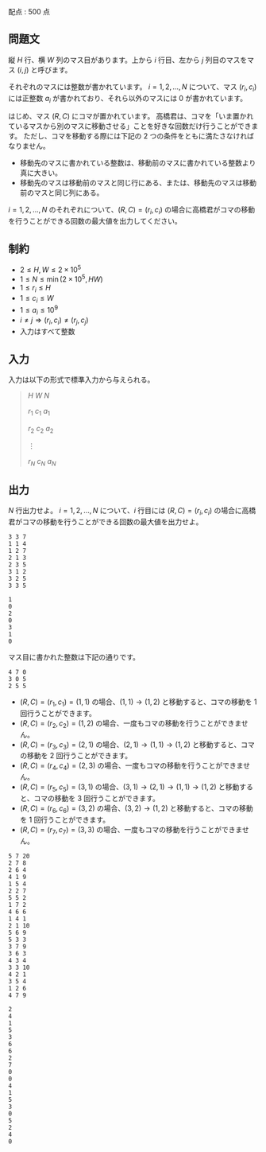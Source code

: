配点 : $500$ 点

## 問題文

縦 $H$ 行、横 $W$ 列のマス目があります。上から $i$ 行目、左から $j$ 列目のマスをマス $(i, j)$ と呼びます。

それぞれのマスには整数が書かれています。  $i = 1, 2, \ldots, N$ について、マス $(r_i, c_i)$ には正整数 $a_i$ が書かれており、それら以外のマスには $0$ が書かれています。

はじめ、マス $(R, C)$ にコマが置かれています。
高橋君は、コマを「いま置かれているマスから別のマスに移動させる」ことを好きな回数だけ行うことができます。
ただし、コマを移動する際には下記の $2$ つの条件をともに満たさなければなりません。

- 移動先のマスに書かれている整数は、移動前のマスに書かれている整数より真に大きい。
- 移動先のマスは移動前のマスと同じ行にある、または、移動先のマスは移動前のマスと同じ列にある。

$i = 1, 2, \ldots, N$ のそれぞれについて、$(R, C) = (r_i, c_i)$ の場合に高橋君がコマの移動を行うことができる回数の最大値を出力してください。

## 制約

- $2 \leq H, W \leq 2 \times 10^5$
- $1 \leq N \leq \min(2 \times 10^5, HW)$
- $1 \leq r_i \leq H$
- $1 \leq c_i \leq W$
- $1 \leq a_i \leq 10^9$
- $i \neq j \Rightarrow (r_i, c_i) \neq (r_j, c_j)$
- 入力はすべて整数

## 入力

入力は以下の形式で標準入力から与えられる。

> $H$ $W$ $N$
> 
> $r_1$ $c_1$ $a_1$
> 
> $r_2$ $c_2$ $a_2$
> 
> $\vdots$
> 
> $r_N$ $c_N$ $a_N$

## 出力

$N$ 行出力せよ。
$i = 1, 2, \ldots, N$ について、$i$ 行目には $(R, C) = (r_i, c_i)$ の場合に高橋君がコマの移動を行うことができる回数の最大値を出力せよ。

```input1
3 3 7
1 1 4
1 2 7
2 1 3
2 3 5
3 1 2
3 2 5
3 3 5
```

```output1
1
0
2
0
3
1
0
```

マス目に書かれた整数は下記の通りです。

```output1
4 7 0
3 0 5
2 5 5
```

- $(R, C) = (r_1, c_1) = (1, 1)$ の場合、$(1, 1) \rightarrow (1, 2)$ と移動すると、コマの移動を $1$ 回行うことができます。
- $(R, C) = (r_2, c_2) = (1, 2)$ の場合、一度もコマの移動を行うことができません。
- $(R, C) = (r_3, c_3) = (2, 1)$ の場合、$(2, 1) \rightarrow (1, 1) \rightarrow (1, 2)$ と移動すると、コマの移動を $2$ 回行うことができます。
- $(R, C) = (r_4, c_4) = (2, 3)$ の場合、一度もコマの移動を行うことができません。
- $(R, C) = (r_5, c_5) = (3, 1)$ の場合、$(3, 1) \rightarrow (2, 1) \rightarrow (1, 1) \rightarrow (1, 2)$ と移動すると、コマの移動を $3$ 回行うことができます。
- $(R, C) = (r_6, c_6) = (3, 2)$ の場合、$(3, 2) \rightarrow (1, 2)$ と移動すると、コマの移動を $1$ 回行うことができます。
- $(R, C) = (r_7, c_7) = (3, 3)$ の場合、一度もコマの移動を行うことができません。

```input2
5 7 20
2 7 8
2 6 4
4 1 9
1 5 4
2 2 7
5 5 2
1 7 2
4 6 6
1 4 1
2 1 10
5 6 9
5 3 3
3 7 9
3 6 3
4 3 4
3 3 10
4 2 1
3 5 4
1 2 6
4 7 9
```

```output2
2
4
1
5
3
6
6
2
7
0
0
4
1
5
3
0
5
2
4
0
```